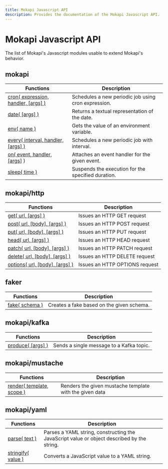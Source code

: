 ```yaml
---
title: Mokapi Javascript API
description: Provides the documentation of the Mokapi Javascript API.
---
```

# Mokapi Javascript API

The list of Mokapi's Javascript modules usable to extend Mokapi's behavior.

## mokapi

| Functions                                                                    | Description                                         |
|------------------------------------------------------------------------------|-----------------------------------------------------|
| [cron( expression, handler, \[args\] )](/docs/javascript-api/mokapi/cron.md) | Schedules a new periodic job using cron expression. |
| [date( \[args\] )](/docs/javascript-api/mokapi/date.md)                      | Returns a textual representation of the date.       |
| [env( name )](/docs/javascript-api/mokapi/env.md)                            | Gets the value of an environment variable.          |
| [every( interval, handler, \[args\] )](/docs/javascript-api/mokapi/every.md) | Schedules a new periodic job with interval.         |
| [on( event, handler, \[args\]](/docs/javascript-api/mokapi/on.md) )          | Attaches an event handler for the given event.      |
| [sleep( time )](/docs/javascript-api/mokapi/sleep.md)                        | Suspends the execution for the specified duration.  |

## mokapi/http

| Functions                                                                         | Description                    |
|-----------------------------------------------------------------------------------|--------------------------------|
| [get( url, \[args\] )](/docs/javascript-api/mokapi-http/get.md)                   | Issues an HTTP GET request     |
| [post( url, \[body\], \[args\] )](/docs/javascript-api/mokapi-http/post.md)       | Issues an HTTP POST request    |
| [put( url, \[body\], \[args\] )](/docs/javascript-api/mokapi-http/put.md)         | Issues an HTTP PUT request     |
| [head( url, \[args\] )](/docs/javascript-api/mokapi-http/head.md)                 | Issues an HTTP HEAD request    |
| [patch( url, \[body\], \[args\] )](/docs/javascript-api/mokapi-http/patch.md)     | Issues an HTTP PATCH request   |
| [delete( url, \[body\], \[args\] )](/docs/javascript-api/mokapi-http/delete.md)   | Issues an HTTP DELETE request  |
| [options( url, \[body\], \[args\] )](/docs/javascript-api/mokapi-http/options.md) | Issues an HTTP OPTIONS request |

## faker

| Functions                                                   | Description                                |
|-------------------------------------------------------------|--------------------------------------------|
| [fake( schema )](/docs/javascript-api/mokapi-faker/fake.md) | Creates a fake based on the given schema.  |

## mokapi/kafka

| Functions                                                           | Description                               |
|---------------------------------------------------------------------|-------------------------------------------|
| [produce( \[args\] )](/docs/javascript-api/mokapi-kafka/produce.md) | Sends a single message to a Kafka topic.  |

## mokapi/mustache

| Functions                                                                   | Description                                              |
|-----------------------------------------------------------------------------|----------------------------------------------------------|
| [render( template, scope )](/docs/javascript-api/mokapi-mustache/render.md) | Renders the given mustache template with the given data  |

## mokapi/yaml

| Functions                                                           | Description                                                                                |
|---------------------------------------------------------------------|--------------------------------------------------------------------------------------------|
| [parse( text )](/docs/javascript-api/mokapi-yaml/parse.md)          | Parses a YAML string, constructing the JavaScript value or object described by the string. |
| [stringify( value )](/docs/javascript-api/mokapi-yaml/stringify.md) | Converts a JavaScript value to a YAML string.                                              |




